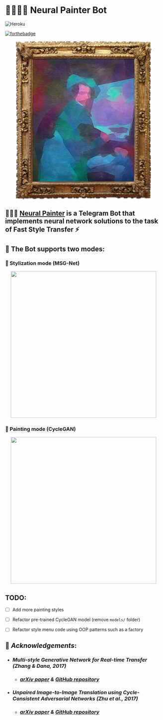 # :brain::man_artist::robot: **Neural Painter Bot**
![Heroku](https://pyheroku-badge.herokuapp.com/?app=neural-painter-bot&style=plastic)

[![forthebadge](https://forthebadge.com/images/badges/made-with-crayons.svg)](https://forthebadge.com)

<p align="center">
    <img src="demos/neural_painter_portrait.jpg" width="440" height="512">
</p>

## :brain::man_artist: [Neural Painter](https://telegram.me/NeuralPainterBot) is a Telegram Bot that implements neural network solutions to the task of Fast Style Transfer :zap:

## :robot: The Bot supports two modes:

 ### :rainbow: Stylization mode (MSG-Net)
<p align="center">
<img src="demos/stylization.gif" width="468" height="472">
</p>

 ### :art: Painting mode (CycleGAN)
<p align="center">
<img src="demos/painting.gif" width="468" height="472">
</p>

## TODO:

- [ ] Add more painting styles

- [ ] Refactor pre-trained CycleGAN model (remove `models/` folder)

- [ ] Refactor style menu code using OOP patterns such as a factory


## :bow: *Acknowledgements*:

- ### *Multi-style Generative Network for Real-time Transfer (Zhang & Dana, 2017)*
    - ### *[arXiv paper](https://arxiv.org/pdf/1703.06953.pdf) & [GitHub repository](https://github.com/zhanghang1989/PyTorch-Multi-Style-Transfer)*

- ### *Unpaired Image-to-Image Translation using Cycle-Consistent Adversarial Networks (Zhu et al., 2017)*
    - ### *[arXiv paper](https://arxiv.org/pdf/1703.10593.pdf) & [GitHub repository](https://github.com/junyanz/pytorch-CycleGAN-and-pix2pix)*
